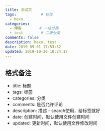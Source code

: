 ```yaml
---
title: 测试页
tags:           # 标签
  - hexo
categories:
  - 博客        # 一级分类 
  - test        # 二级分类
comments: false
description: hexo, test
date: 2019-09-01 17:53:32
updated: 2019-10-30 10:24:17
---
```


## 格式备注

+ title: 标题
+ tags: 标签
+ categories: 分类
+ comments: 是否允许评论
+ description: 描述 - search使用，给标签就好
+ date: 创建时间，默认使用文件创建时间
+ updated: 更新时间，默认使用文件修改时间
